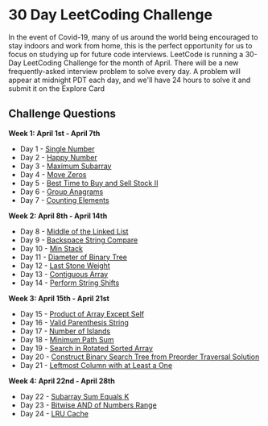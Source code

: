 # 30 Day LeetCoding Challenge
In the event of Covid-19, many of us around the world being encouraged to stay indoors and work from home, this is the perfect opportunity for us to focus on studying up for future code interviews. LeetCode is running a 30-Day LeetCoding Challenge for the month of April. There will be a new frequently-asked interview problem to solve every day. A problem will appear at midnight PDT each day, and we'll have 24 hours to solve it and submit it on the Explore Card

## Challenge Questions
**Week 1: April 1st - April 7th**
* Day 1 - [Single Number](https://github.com/DW-Hwang/30-Days-LeetCoding-Challenge/blob/master/Single%20Number.py)
* Day 2 - [Happy Number](https://github.com/DW-Hwang/30-Days-LeetCoding-Challenge/blob/master/Happy%20Number.py)
* Day 3 - [Maximum Subarray](https://github.com/DW-Hwang/30-Days-LeetCoding-Challenge/blob/master/Maximum%20Subarray.py)
* Day 4 - [Move Zeros](https://github.com/DW-Hwang/30-Days-LeetCoding-Challenge/blob/master/Move%20Zeroes.py)
* Day 5 - [Best Time to Buy and Sell Stock II](https://github.com/DW-Hwang/30-Days-LeetCoding-Challenge/blob/master/Buy%20and%20Sell%20Stock.py)
* Day 6 - [Group Anagrams](https://github.com/DW-Hwang/30-Days-LeetCoding-Challenge/blob/master/Group%20Anagrams.py)
* Day 7 - [Counting Elements](https://github.com/DW-Hwang/30-Days-LeetCoding-Challenge/blob/master/Counting%20Elements.py)

**Week 2: April 8th - April 14th**
* Day 8 - [Middle of the Linked List](https://github.com/DW-Hwang/30-Days-LeetCoding-Challenge/blob/master/Middle%20Node.py)
* Day 9 - [Backspace String Compare](https://github.com/DW-Hwang/30-Days-LeetCoding-Challenge/blob/master/Backspace%20Compare.py%20)
* Day 10 - [Min Stack](https://github.com/DW-Hwang/30-Days-LeetCoding-Challenge/blob/master/MinStack.py)
* Day 11 - [Diameter of Binary Tree](https://github.com/DW-Hwang/30-Days-LeetCoding-Challenge/blob/master/diameterOfBinaryTree.py)
* Day 12 - [Last Stone Weight](https://github.com/DW-Hwang/30-Days-LeetCoding-Challenge/blob/master/lastStoneWeight.py)
* Day 13 - [Contiguous Array](https://github.com/DW-Hwang/30-Day-LeetCoding-Challenge/blob/master/findMaxLength.py)
* Day 14 - [Perform String Shifts](https://github.com/DW-Hwang/30-Day-LeetCoding-Challenge/blob/master/stringShift.py)

**Week 3: April 15th - April 21st**
* Day 15 - [Product of Array Except Self](https://github.com/DW-Hwang/30-Day-LeetCoding-Challenge/blob/master/productExceptSelf.py)
* Day 16 - [Valid Parenthesis String](https://github.com/DW-Hwang/30-Day-LeetCoding-Challenge/blob/master/checkValidString.py)
* Day 17 - [Number of Islands](https://github.com/DW-Hwang/30-Day-LeetCoding-Challenge/blob/master/numIslands.py)
* Day 18 - [Minimum Path Sum](https://github.com/DW-Hwang/30-Day-LeetCoding-Challenge/blob/master/minPathSum.py)
* Day 19 - [Search in Rotated Sorted Array](https://github.com/DW-Hwang/30-Day-LeetCoding-Challenge/blob/master/search.py)
* Day 20 - [Construct Binary Search Tree from Preorder Traversal
Solution](https://github.com/DW-Hwang/30-Day-LeetCoding-Challenge/blob/master/bstFromPreorder.py)
* Day 21 - [Leftmost Column with at Least a One](https://github.com/DW-Hwang/30-Day-LeetCoding-Challenge/blob/master/leftMostColumnWithOne.py)

**Week 4: April 22nd - April 28th**
* Day 22 - [Subarray Sum Equals K](https://github.com/DW-Hwang/30-Day-LeetCoding-Challenge/blob/master/subarraySum.py)
* Day 23 - [Bitwise AND of Numbers Range](https://github.com/DW-Hwang/30-Day-LeetCoding-Challenge/blob/master/rangeBitwiseAnd.py)
* Day 24 - [LRU Cache](https://github.com/DW-Hwang/30-Day-LeetCoding-Challenge/blob/master/LRUCache.py)
